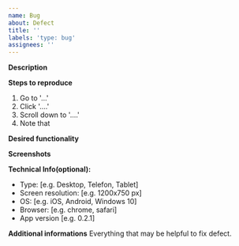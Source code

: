 ```yaml
---
name: Bug
about: Defect
title: ''
labels: 'type: bug'
assignees: ''
---
```


**Description**


**Steps to reproduce**
1. Go to '...'
2. Click '....'
3. Scroll down to '....'
4. Note that <something happens> 

**Desired functionality**

**Screenshots**

**Technical Info(optional):**
 - Type: [e.g. Desktop, Telefon, Tablet]
 - Screen resolution: [e.g. 1200x750 px]
 - OS: [e.g. iOS, Android, Windows 10]
 - Browser: [e.g. chrome, safari]
 - App version [e.g. 0.2.1]

**Additional informations**
Everything that may be helpful to fix defect.
